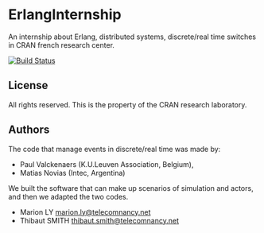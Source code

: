 ErlangInternship
================

An internship about Erlang, distributed systems, discrete/real time switches in CRAN french research center.

[![Build Status](https://magnum.travis-ci.com/Videl/ErlangInternship.svg?token=HjXfS6RsE3Qp2htUyQWj&branch=master)](https://magnum.travis-ci.com/Videl/ErlangInternship)

License
-------

All rights reserved. This is the property of the CRAN research laboratory.

Authors
-------

The code that manage events in discrete/real time was made by:
 * Paul Valckenaers (K.U.Leuven Association, Belgium), 
 * Matias Novias    (Intec, Argentina)  

We built the software that can make up scenarios of simulation and actors, and then we adapted the two codes.
 * Marion LY marion.ly@telecomnancy.net
 * Thibaut SMITH thibaut.smith@telecomnancy.net
